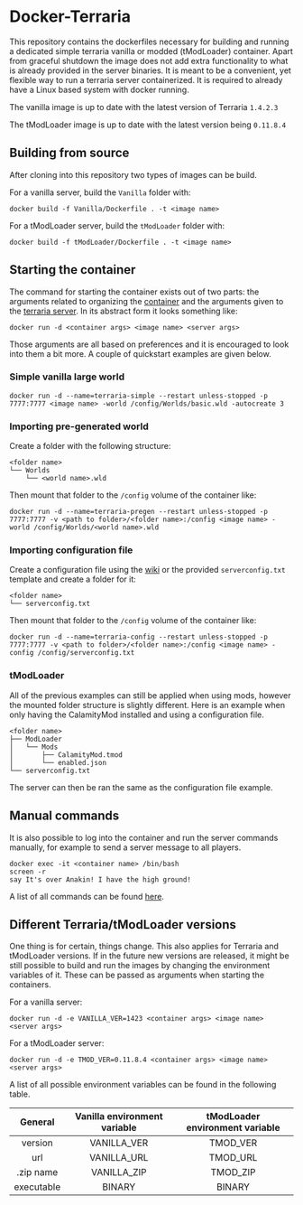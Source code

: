 # Docker-Terraria

This repository contains the dockerfiles necessary for building and running a dedicated simple terraria vanilla or modded (tModLoader) container. Apart from graceful shutdown the image does not add extra functionality to what is already provided in the server binaries. It is meant to be a convenient, yet flexible way to run a terraria server containerized. It is required to already have a Linux based system with docker running.

The vanilla image is up to date with the latest version of Terraria `1.4.2.3`

The tModLoader image is up to date with the latest version being `0.11.8.4`

## Building from source
After cloning into this repository two types of images can be build.

For a vanilla server, build the `Vanilla` folder with:
````
docker build -f Vanilla/Dockerfile . -t <image name>
````
For a tModLoader server, build the `tModLoader` folder with:
````
docker build -f tModLoader/Dockerfile . -t <image name>
````

## Starting the container
The command for starting the container exists out of two parts: the arguments related to organizing the [container](https://docs.docker.com/engine/reference/run/) and the arguments given to the [terraria server](https://terraria.fandom.com/wiki/Server#Command_line_parameters). In its abstract form it looks something like:
````
docker run -d <container args> <image name> <server args>
````

Those arguments are all based on preferences and it is encouraged to look into them a bit more. A couple of quickstart examples are given below.

### Simple vanilla large world
````
docker run -d --name=terraria-simple --restart unless-stopped -p 7777:7777 <image name> -world /config/Worlds/basic.wld -autocreate 3
````
### Importing pre-generated world
Create a folder with the following structure:
````
<folder name>
└── Worlds
    └── <world name>.wld
````
Then mount that folder to the `/config` volume of the container like:
````
docker run -d --name=terraria-pregen --restart unless-stopped -p 7777:7777 -v <path to folder>/<folder name>:/config <image name> -world /config/Worlds/<world name>.wld
````
### Importing configuration file
Create a configuration file using the [wiki](https://terraria.fandom.com/wiki/Server#Server_config_file) or the provided `serverconfig.txt` template and create a folder for it:
````
<folder name>
└── serverconfig.txt
````
Then mount that folder to the `/config` volume of the container like:
````
docker run -d --name=terraria-config --restart unless-stopped -p 7777:7777 -v <path to folder>/<folder name>:/config <image name> -config /config/serverconfig.txt
````
### tModLoader
All of the previous examples can still be applied when using mods, however the mounted folder structure is slightly different. Here is an example when only having the CalamityMod installed and using a configuration file.
````
<folder name>
├── ModLoader
│   └── Mods
│       ├── CalamityMod.tmod
│       └── enabled.json
└── serverconfig.txt
````
The server can then be ran the same as the configuration file example.

## Manual commands
It is also possible to log into the container and run the server commands manually, for example to send a server message to all players.
````
docker exec -it <container name> /bin/bash
screen -r
say It's over Anakin! I have the high ground!
````
A list of all commands can be found [here](https://terraria.fandom.com/wiki/Server#List_of_console_commands).

## Different Terraria/tModLoader versions
One thing is for certain, things change. This also applies for Terraria and tModLoader versions. If in the future new versions are released, it might be still possible to build and run the images by changing the environment variables of it. These can be passed as arguments when starting the containers.

For a vanilla server:
````
docker run -d -e VANILLA_VER=1423 <container args> <image name> <server args>
````
For a tModLoader server:
````
docker run -d -e TMOD_VER=0.11.8.4 <container args> <image name> <server args>
````
A list of all possible environment variables can be found in the following table.

| General | Vanilla environment variable | tModLoader environment variable |
| :--: | :--: | :--: |
| version | VANILLA_VER | TMOD_VER |
| url | VANILLA_URL | TMOD_URL |
| .zip name | VANILLA_ZIP | TMOD_ZIP |
| executable | BINARY | BINARY |
